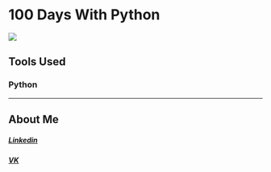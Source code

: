 # 100 Days With Python

![](https://abdelmoubine.github.io/MoubineSAds/Img/logo.png)

## Tools Used

### Python
-------------

## About Me

##### [Linkedin](https://www.linkedin.com/in/abdelmoubine/ "Linkedin")
##### [VK](https://vk.com/abdelmoubine2/ "VK")